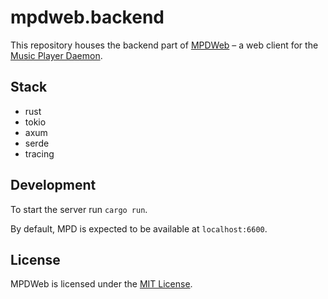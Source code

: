# mpdweb.backend

This repository houses the backend part of [MPDWeb](https://github.com/toncherami/mpdweb) – a web client for the [Music Player Daemon](https://musicpd.org).

## Stack

- rust
- tokio
- axum
- serde
- tracing

## Development

To start the server run `cargo run`.

By default, MPD is expected to be available at `localhost:6600`.

## License

MPDWeb is licensed under the [MIT License](http://opensource.org/licenses/MIT).
